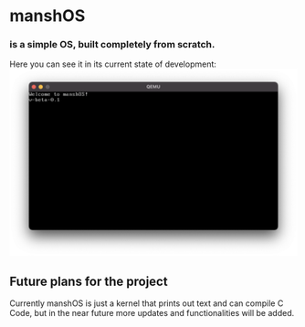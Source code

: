 # manshOS # 
### is a simple OS, built completely from scratch. ###
Here you can see it in its current state of development:
![screen](res/mansh-os.png)
## Future plans for the project ##
Currently manshOS is just a kernel that prints out text and can compile C Code, but in the near future more updates and functionalities will be added.